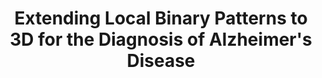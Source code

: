 ---
title:          Extending Local Binary Patterns to 3D for the Diagnosis of Alzheimer's Disease
authors:        <b>Pedro Morgado</b>, Margarida Silveira and Jorge S Marques
venue:          International Symposium on Biomedical Imaging (ISBI), San Francisco, CA, 2013.
year:           "2013"
thumbnail:      assets/publications/2013-lbp-isbi/thumbnail.png
links:
    pdf:        assets/publications/2013-lbp-isbi/paper.pdf
    bibtex:     assets/publications/2013-lbp-isbi/ref.txt
    poster:     assets/publications/2013-lbp-isbi/poster.pdf
---